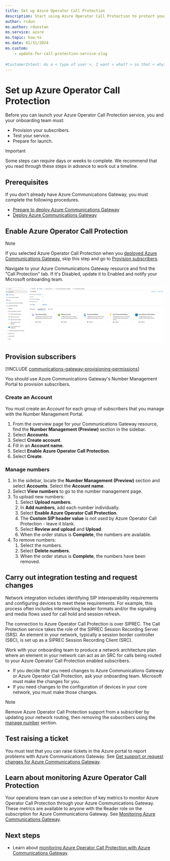 ```yaml
---
title: Set up Azure Operator Call Protection
description: Start using Azure Operator Call Protection to protect your customers against fraud.
author: rcdun
ms.author: rdunstan
ms.service: azure
ms.topic: how-to
ms.date: 01/31/2024
ms.custom:
    - update-for-call-protection-service-slug

#CustomerIntent: As a < type of user >, I want < what? > so that < why? >.
---
```

# Set up Azure Operator Call Protection

Before you can launch your Azure Operator Call Protection service, you and your onboarding team must:

- Provision your subscribers.
- Test your service.
- Prepare for launch.

> [!IMPORTANT]
> Some steps can require days or weeks to complete. We recommend that you read through these steps in advance to work out a timeline.

## Prerequisites

If you don't already have Azure Communications Gateway, you must complete the following procedures.

- [Prepare to deploy Azure Communications Gateway](../communications-gateway/prepare-to-deploy.md)
- [Deploy Azure Communications Gateway](../communications-gateway/deploy.md)

## Enable Azure Operator Call Protection

> [!NOTE]
> If you selected Azure Operator Call Protection when you [deployed Azure Communications Gateway](../communications-gateway/deploy.md), skip this step and go to [Provision subscribers](#provision-subscribers).

Navigate to your Azure Communications Gateway resource and find the "Call Protection" tab.
If it's Disabled, update it to Enabled and notify your Microsoft onboarding team.

![Azure Operator Call Protection on the Azure Communications Gateway resource](media/enable-azure-operator-call-protection-on-existing.png)

## Provision subscribers

[!INCLUDE [communications-gateway-provisioning-permissions](../communications-gateway/includes/communications-gateway-provisioning-permissions.md)]

You should use Azure Communications Gateway's Number Management Portal to provision subscribers.

### Create an Account

You must create an *Account* for each group of subscribers that you manage with the Number Management Portal.

1. From the overview page for your Communications Gateway resource, find the **Number Management (Preview)** section in the sidebar.
1. Select **Accounts**.
1. Select **Create account**.
1. Fill in an **Account name**.
1. Select **Enable Azure Operator Call Protection**.
1. Select **Create**.

### Manage numbers

1. In the sidebar, locate the **Number Management (Preview)** section and select **Accounts**. Select the **Account name**.
1. Select **View numbers** to go to the number management page.
1. To upload new numbers:
    1. Select **Upload numbers**.
    1. In **Add numbers**, add each number individually.
    1. Select **Enable Azure Operator Call Protection**.
    1. The **Custom SIP header value** is not used by Azure Operator Call Protection - leave it blank.
    1. Select **Review and upload** and **Upload**.
    1. When the order status is **Complete**, the numbers are available.
1. To remove numbers:
    1. Select the numbers.
    1. Select **Delete numbers**.
    1. When the order status is **Complete**, the numbers have been removed.

## Carry out integration testing and request changes

Network integration includes identifying SIP interoperability requirements and configuring devices to meet these requirements.
For example, this process often includes interworking header formats and/or the signaling and media flows used for call hold and session refresh.

The connection to Azure Operator Call Protection is over SIPREC.
The Call Protection service takes the role of the SIPREC Session Recording Server (SRS).
An element in your network, typically a session border controller (SBC), is set up as a SIPREC Session Recording Client (SRC).

Work with your onboarding team to produce a network architecture plan where an element in your network can act as an SRC for calls being routed to your Azure Operator Call Protection enabled subscribers.

- If you decide that you need changes to Azure Communications Gateway or Azure Operator Call Protection, ask your onboarding team. Microsoft must make the changes for you.
- If you need changes to the configuration of devices in your core network, you must make those changes.

> [!NOTE]
> Remove Azure Operator Call Protection support from a subscriber by updating your network routing, then removing the subscribers using the [manage number](#manage-numbers) section.

## Test raising a ticket

You must test that you can raise tickets in the Azure portal to report problems with Azure Communications Gateway. See [Get support or request changes for Azure Communications Gateway](../communications-gateway/request-changes.md).

## Learn about monitoring Azure Operator Call Protection

Your operations team can use a selection of key metrics to monitor Azure Operator Call Protection through your Azure Communications Gateway.
These metrics are available to anyone with the Reader role on the subscription for Azure Communications Gateway.
See [Monitoring Azure Communications Gateway](../communications-gateway/monitor-azure-communications-gateway.md).

## Next steps

- Learn about [monitoring Azure Operator Call Protection with Azure Communications Gateway](../communications-gateway/monitor-azure-communications-gateway.md).
